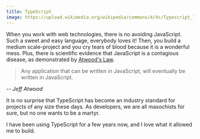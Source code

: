 ```yaml
---
title: TypeScript
image: https://upload.wikimedia.org/wikipedia/commons/4/4c/Typescript_logo_2020.svg
---
```


When you work with web technologies, there is no avoiding JavaScript. Such a sweet and easy language, everybody loves it! Then, you build a medium scale-project and you cry tears of blood because it is a wonderful mess. Plus, there is scientific evidence that JavaScript is a contagious disease, as demonstrated by [Atwood's Law](https://en.wikipedia.org/wiki/Jeff_Atwood#:~:text=In%202007%2C%20Jeff%20Atwood%20made,eventually%20be%20written%20in%20JavaScript.%E2%80%9D).

> Any application that can be written in JavaScript, will eventually be written in JavaScript.

-- <cite>Jeff Atwood</cite>

It is no surprise that TypeScript has become an industry standard for projects of any size these days. As developers, we are all masochists for sure, but no one wants to be a martyr.

I have been using TypeScript for a few years now, and I love what it allowed me to build.